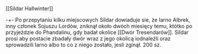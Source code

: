 [[Sildar Hallwinter]]

-+- Po przepytaniu kilku miejscowych Sildar dowiaduje sie, że Iarno Albrek, inny członek Sojuszu Lordów, zniknął około dwóch miesięcy temu, któtko po przyjeździe do Phandalinu, gdy badał okolice [[Dwór Tresendarów]].
Sildar prosi aby postacie zbadały dwór wraz z jego okolicą iodnaleźli oraz sprowadzili Iarno albo to co z niego zostało, jesli zginął. 200 sz.
